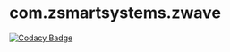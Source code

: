 # com.zsmartsystems.zwave

[![Codacy Badge](https://api.codacy.com/project/badge/Grade/cc0eb0f6301b474bac451bcd8e4695b8)](https://www.codacy.com/app/zsmartsystems/com-zsmartsystems-zwave?utm_source=github.com&utm_medium=referral&utm_content=zsmartsystems/com.zsmartsystems.zwave&utm_campaign=badger)